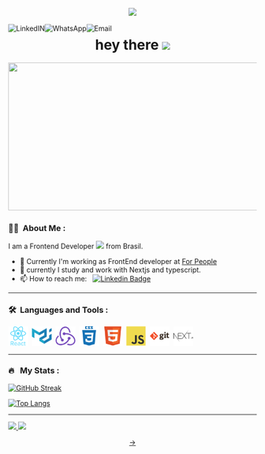 <p align="center"><img src="https://media.giphy.com/media/i1JHRZSXO9LZZDHqii/giphy.gif" width="200"/></p>
<p align="center">
<div>
<a target="_blank" href="https://www.linkedin.com/in/yan-gabriel-07ba581b4/">
<img align="left" alt="LinkedIN" src="https://img.shields.io/badge/LinkedIn-0077B5?style=for-the-badge&logo=linkedin&logoColor=white" />
<a/>

<a target="_blank" href="https://api.whatsapp.com/send?phone=5531987771504">
<img align="left" alt="WhatsApp" src="https://img.shields.io/badge/WhatsApp-25D366?style=for-the-badge&logo=whatsapp&logoColor=white" />
<a/>

<a target="_blank" href="mailto:yangabriel2012@gmail.com">
<img align="left" alt="Email" src= "https://img.shields.io/badge/Gmail-D14836?style=for-the-badge&logo=gmail&logoColor=white"/> <a/>

</div>

<h1 align="center">hey there <img src="https://media.giphy.com/media/hvRJCLFzcasrR4ia7z/giphy.gif" width="40"></h1>

<p align="center"><img src="https://media.giphy.com/media/dWesBcTLavkZuG35MI/giphy.gif" width="600" height="300"  /></p>

### :woman_technologist: &nbsp;About Me :

I am a Frontend Developer <img src="https://media.giphy.com/media/WUlplcMpOCEmTGBtBW/giphy.gif" width="30"> from Brasil.

- 🔭 Currently I'm working as FrontEnd developer at <a href="[https://forpeople.io/](https://forpeople.io/)" target="_blank">For People</a>
- 🌱 currently I study and work with Nextjs and typescript.
- 📫 How to reach me: &nbsp; [![Linkedin Badge](https://img.shields.io/badge/-kakbar-blue?style=flat&logo=Linkedin&logoColor=white)](https://www.linkedin.com/in/kakbar)

---

### 🛠 &nbsp;Languages and Tools :

<p>
<img src="https://github.com/devicons/devicon/blob/master/icons/react/react-original-wordmark.svg" title="React" alt="React" width="40" height="40"/>&nbsp;
<img src="https://github.com/devicons/devicon/blob/master/icons/materialui/materialui-original.svg" title="Material UI" alt="Material UI" width="40" height="40"/>&nbsp;
<img src="https://github.com/devicons/devicon/blob/master/icons/redux/redux-original.svg" title="Redux" alt="Redux " width="40" height="40"/>&nbsp;
<img src="https://github.com/devicons/devicon/blob/master/icons/css3/css3-plain-wordmark.svg"  title="CSS3" alt="CSS" width="40" height="40"/>&nbsp;
<img src="https://github.com/devicons/devicon/blob/master/icons/html5/html5-original.svg" title="HTML5" alt="HTML" width="40" height="40"/>&nbsp;
<img src="https://github.com/devicons/devicon/blob/master/icons/javascript/javascript-original.svg" title="JavaScript" alt="JavaScript" width="40" height="40"/>&nbsp;
<img src="https://github.com/devicons/devicon/blob/master/icons/git/git-original-wordmark.svg" title="Git" **alt="Git" width="40" height="40"/>&nbsp;
<img src="https://github.com/devicons/devicon/blob/master/icons/nextjs/nextjs-original-wordmark.svg" title="Git" **alt="Git" width="40" height="40"/>&nbsp;

</p>

---

### 🔥 &nbsp; My Stats :

[![GitHub Streak](http://github-readme-streak-stats.herokuapp.com?user=YanGabrielDev&theme=dark&background=000000)](https://git.io/streak-stats)

[![Top Langs](https://github-readme-stats.vercel.app/api/top-langs/?username=YanGabrielDev&layout=compact&theme=vision-friendly-dark)](https://github.com/anuraghazra/github-readme-stats)

---

 <div>
  <a href="https://github.com/YanGabrielDev" align="center" >
  <img height="145em" src="https://github-readme-stats.vercel.app/api?username=YanGabrielDev&show_icons=true&theme=tokyonight&include_all_commits=true&count_private=true"/>
  <img height="145em" src="https://github-readme-stats.vercel.app/api/top-langs/?username=YanGabrielDev&layout=compact&langs_count=16&theme=tokyonight"/>
</div>

->
